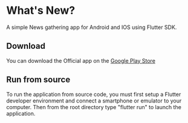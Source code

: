 # What's New?

A simple News gathering app for Android and IOS using Flutter SDK.

## Download

You can download the Official app on the [Google Play Store](https://play.google.com/store/apps/details?id=com.toyboat.whats_new)

## Run from source

To run the application from source code, you must first setup a Flutter developer environment and connect a smartphone or emulator to your computer. Then from the root directory type "flutter run" to launch the application.
